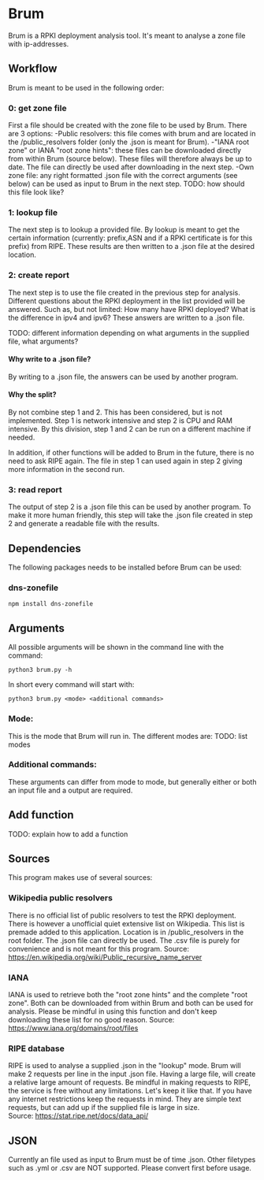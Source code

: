 # Brum

Brum is a RPKI deployment analysis tool. It's meant to analyse a zone file with ip-addresses. 

## Workflow

Brum is meant to be used in the following order:

### 0: get zone file
First a file should be created with the zone file to be used by Brum.
There are 3 options:
-Public resolvers: this file comes with brum and are located in the /public_resolvers folder (only the .json is meant for Brum). 
-"IANA root zone" or IANA "root zone hints": these files can be downloaded directly from within Brum (source below). These files will therefore always be up to date. The file can directly be used after downloading in the next step.
-Own zone file: any right formatted .json file with the correct arguments (see below) can be used as input to Brum in the next step.
TODO: how should this file look like?

### 1: lookup file
The next step is to lookup a provided file. By lookup is meant to get the certain information (currently: prefix,ASN and if a RPKI certificate is for this prefix) from RIPE. 
These results are then written to a .json file at the desired location.

### 2: create report
The next step is to use the file created in the previous step for analysis. 
Different questions about the RPKI deployment in the list provided will be answered.
Such as, but not limited: How many have RPKI deployed? What is the difference in ipv4 and ipv6?
These answers are written to a .json file. 

TODO: different information depending on what arguments in the supplied file, what arguments?

#### Why write to a .json file?

By writing to a .json file, the answers can be used by another program. 

#### Why the split?

By not combine step 1 and 2. This has been considered, but is not implemented.
Step 1 is network intensive and step 2 is CPU and RAM intensive. 
By this division, step 1 and 2 can be run on a different machine if needed.

In addition, if other functions will be added to Brum in the future, there is no need to ask RIPE again.
The file in step 1 can used again in step 2 giving more information in the second run. 

### 3: read report
The output of step 2 is a .json file this can be used by another program.
To make it more human friendly, this step will take the .json file created in step 2 and generate a readable file with the results.

## Dependencies

The following packages needs to be installed before Brum can be used:

### dns-zonefile 
```
npm install dns-zonefile
```

## Arguments

All possible arguments will be shown in the command line with the command: 
```
python3 brum.py -h
```
In short every command will start with:
```
python3 brum.py <mode> <additional commands>
```

### Mode: 
This is the mode that Brum will run in. The different modes are:
TODO: list modes 

### Additional commands:
These arguments can differ from mode to mode, but generally either or both an input file and a output are required.

## Add function

TODO: explain how to add a function 

## Sources

This program makes use of several sources:

### Wikipedia public resolvers
There is no official list of public resolvers to test the RPKI deployment. 
There is however a unofficial quiet extensive list on Wikipedia.
This list is premade added to this application. Location is in /public_resolvers in the root folder. 
The .json file can directly be used. The .csv file is purely for convenience and is not meant for this program.
Source: https://en.wikipedia.org/wiki/Public_recursive_name_server
### IANA
IANA is used to retrieve both the "root zone hints" and the complete "root zone". 
Both can be downloaded from within Brum and both can be used for analysis.
Please be mindful in using this function and don't keep downloading these list for no good reason. 
Source: https://www.iana.org/domains/root/files
### RIPE database
RIPE is used to analyse a supplied .json in the "lookup" mode. 
Brum will make 2 requests per line in the input .json file. 
Having a large file, will create a relative large amount of requests.
Be mindful in making requests to RIPE, the service is free without any limitations. Let's keep it like that.
If you have any internet restrictions keep the requests in mind. 
They are simple text requests, but can add up if the supplied file is large in size.
<br />
Source: https://stat.ripe.net/docs/data_api/

## JSON

Currently an file used as input to Brum must be of time .json.
Other filetypes such as .yml or .csv are NOT supported.
Please convert first before usage.
